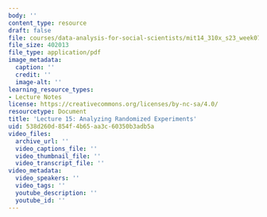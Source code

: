 ```yaml
---
body: ''
content_type: resource
draft: false
file: courses/data-analysis-for-social-scientists/mit14_310x_s23_week07_lec15.pdf
file_size: 402013
file_type: application/pdf
image_metadata:
  caption: ''
  credit: ''
  image-alt: ''
learning_resource_types:
- Lecture Notes
license: https://creativecommons.org/licenses/by-nc-sa/4.0/
resourcetype: Document
title: 'Lecture 15: Analyzing Randomized Experiments'
uid: 538d260d-854f-4b65-aa3c-60350b3adb5a
video_files:
  archive_url: ''
  video_captions_file: ''
  video_thumbnail_file: ''
  video_transcript_file: ''
video_metadata:
  video_speakers: ''
  video_tags: ''
  youtube_description: ''
  youtube_id: ''
---
```

